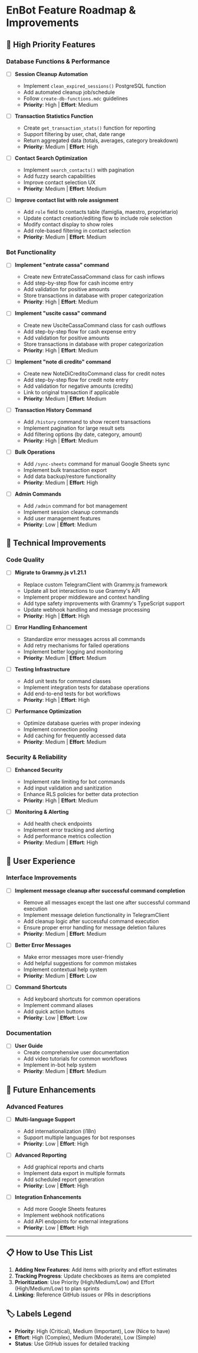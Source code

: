 # EnBot Feature Roadmap & Improvements

## 🚀 High Priority Features

### Database Functions & Performance
- [ ] **Session Cleanup Automation**
  - Implement `clean_expired_sessions()` PostgreSQL function
  - Add automated cleanup job/schedule
  - Follow `create-db-functions.mdc` guidelines
  - **Priority**: High | **Effort**: Medium

- [ ] **Transaction Statistics Function**
  - Create `get_transaction_stats()` function for reporting
  - Support filtering by user, chat, date range
  - Return aggregated data (totals, averages, category breakdown)
  - **Priority**: Medium | **Effort**: High

- [ ] **Contact Search Optimization**
  - Implement `search_contacts()` with pagination
  - Add fuzzy search capabilities
  - Improve contact selection UX
  - **Priority**: Medium | **Effort**: Medium

- [ ] **Improve contact list with role assignment**
  - Add `role` field to contacts table (famiglia, maestro, proprietario)
  - Update contact creation/editing flow to include role selection
  - Modify contact display to show roles
  - Add role-based filtering in contact selection
  - **Priority**: Medium | **Effort**: Medium

### Bot Functionality

- [ ] **Implement "entrate cassa" command**
  - Create new EntrateCassaCommand class for cash inflows
  - Add step-by-step flow for cash income entry
  - Add validation for positive amounts
  - Store transactions in database with proper categorization
  - **Priority**: High | **Effort**: Medium

- [ ] **Implement "uscite cassa" command**
  - Create new UsciteCassaCommand class for cash outflows
  - Add step-by-step flow for cash expense entry
  - Add validation for positive amounts
  - Store transactions in database with proper categorization
  - **Priority**: High | **Effort**: Medium

- [ ] **Implement "note di credito" command**
  - Create new NoteDiCreditoCommand class for credit notes
  - Add step-by-step flow for credit note entry
  - Add validation for negative amounts (credits)
  - Link to original transaction if applicable
  - **Priority**: Medium | **Effort**: Medium

- [ ] **Transaction History Command**
  - Add `/history` command to show recent transactions
  - Implement pagination for large result sets
  - Add filtering options (by date, category, amount)
  - **Priority**: High | **Effort**: Medium

- [ ] **Bulk Operations**
  - Add `/sync-sheets` command for manual Google Sheets sync
  - Implement bulk transaction export
  - Add data backup/restore functionality
  - **Priority**: Medium | **Effort**: High

- [ ] **Admin Commands**
  - Add `/admin` command for bot management
  - Implement session cleanup commands
  - Add user management features
  - **Priority**: Low | **Effort**: Medium

## 🔧 Technical Improvements

### Code Quality
- [ ] **Migrate to Grammy.js v1.21.1**
  - Replace custom TelegramClient with Grammy.js framework
  - Update all bot interactions to use Grammy's API
  - Implement proper middleware and context handling
  - Add type safety improvements with Grammy's TypeScript support
  - Update webhook handling and message processing
  - **Priority**: High | **Effort**: High

- [ ] **Error Handling Enhancement**
  - Standardize error messages across all commands
  - Add retry mechanisms for failed operations
  - Implement better logging and monitoring
  - **Priority**: Medium | **Effort**: Medium

- [ ] **Testing Infrastructure**
  - Add unit tests for command classes
  - Implement integration tests for database operations
  - Add end-to-end tests for bot workflows
  - **Priority**: High | **Effort**: High

- [ ] **Performance Optimization**
  - Optimize database queries with proper indexing
  - Implement connection pooling
  - Add caching for frequently accessed data
  - **Priority**: Medium | **Effort**: Medium

### Security & Reliability
- [ ] **Enhanced Security**
  - Implement rate limiting for bot commands
  - Add input validation and sanitization
  - Enhance RLS policies for better data protection
  - **Priority**: High | **Effort**: Medium

- [ ] **Monitoring & Alerting**
  - Add health check endpoints
  - Implement error tracking and alerting
  - Add performance metrics collection
  - **Priority**: Medium | **Effort**: High

## 📱 User Experience

### Interface Improvements
- [ ] **Implement message cleanup after successful command completion**
  - Remove all messages except the last one after successful command execution
  - Implement message deletion functionality in TelegramClient
  - Add cleanup logic after successful command execution
  - Ensure proper error handling for message deletion failures
  - **Priority**: Medium | **Effort**: Medium

- [ ] **Better Error Messages**
  - Make error messages more user-friendly
  - Add helpful suggestions for common mistakes
  - Implement contextual help system
  - **Priority**: Medium | **Effort**: Low

- [ ] **Command Shortcuts**
  - Add keyboard shortcuts for common operations
  - Implement command aliases
  - Add quick action buttons
  - **Priority**: Low | **Effort**: Low

### Documentation
- [ ] **User Guide**
  - Create comprehensive user documentation
  - Add video tutorials for common workflows
  - Implement in-bot help system
  - **Priority**: Medium | **Effort**: Medium

## 🎨 Future Enhancements

### Advanced Features
- [ ] **Multi-language Support**
  - Add internationalization (i18n)
  - Support multiple languages for bot responses
  - **Priority**: Low | **Effort**: High

- [ ] **Advanced Reporting**
  - Add graphical reports and charts
  - Implement data export in multiple formats
  - Add scheduled report generation
  - **Priority**: Low | **Effort**: High

- [ ] **Integration Enhancements**
  - Add more Google Sheets features
  - Implement webhook notifications
  - Add API endpoints for external integrations
  - **Priority**: Low | **Effort**: High

---

## 📋 How to Use This List

1. **Adding New Features**: Add items with priority and effort estimates
2. **Tracking Progress**: Update checkboxes as items are completed
3. **Prioritization**: Use Priority (High/Medium/Low) and Effort (High/Medium/Low) to plan sprints
4. **Linking**: Reference GitHub issues or PRs in descriptions

## 🏷️ Labels Legend
- **Priority**: High (Critical), Medium (Important), Low (Nice to have)
- **Effort**: High (Complex), Medium (Moderate), Low (Simple)
- **Status**: Use GitHub issues for detailed tracking
